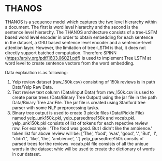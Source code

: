 # THANOS

THANOS is a sequence model which captures the two level hierarchy within a document. The first is word level hierarchy and the second is the sentence level hierarchy. The THANOS architecture consists of a tree-LSTM based word level encoder in order to obtain embedding for each sentence in the dataset, a GRU based sentence level encoder and a sentence-level attention layer. However, the limitation of tree-LSTM is that, it does not directly support batched computation. Therefore SPINN (https://arxiv.org/pdf/1603.06021.pdf) is used to implement Tree LSTM at word level to create sentence vectors from the word embedding.


Data explaiation is as following:
1. Yelp review dataset (raw_150k.csv) consisting of 150k reviews is in path Data/Yelp Raw Data.
2. Text review text column (Data/Input Data) from raw_150k.csv is used to create parse trees (Data/Binary Tree Output) using the jar file in the path Data/Binary Tree Jar File. The jar file is created using Stanford tree parser with some NLP preprocessing tasks.
3. Binary tree output is used to create 3 pickle files (Data/Pickle File) named yelp_unk150k.pkl, yelp_parsedtree150k and vocab.pkl. yelp_unk150k.pkl consists of list of tokens for each repective review row.
For example : 'The food was good. But I didn't like the ambience.'
token list for above review will be: ['The', 'food', 'was', 'good', '.', 'But', 'I', "didn't", 'like', 'the', 'ambience', '.']
yelp_parsedtree150k consits of parsed trees for the reviews. vocab.pkl file consists of all the unique words in the dataset whic will be used to create the dictionary of words in our dataset.



